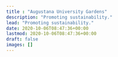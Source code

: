 ```yaml
---
title : "Augustana University Gardens"
description: "Promoting sustainability."
lead: "Promoting sustainability."
date: 2020-10-06T08:47:36+00:00
lastmod: 2020-10-06T08:47:36+00:00
draft: false
images: []
---
```

